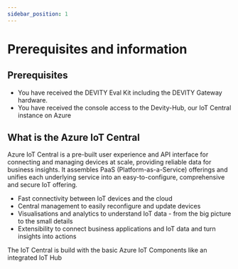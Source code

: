```yaml
---
sidebar_position: 1
---
```


# Prerequisites and information

## Prerequisites

- You have received the DEVITY Eval Kit including the DEVITY Gateway hardware.
- You have received the console access to the Devity-Hub, our IoT Central instance on Azure

## What is the Azure IoT Central

Azure IoT Central is a pre-built user experience and API interface for connecting and managing devices at scale, providing reliable data for business insights. 
It assembles PaaS (Platform-as-a-Service) offerings and unifies each underlying service into an easy-to-configure, comprehensive and secure IoT offering.

- Fast connectivity between IoT devices and the cloud
- Central management to easily reconfigure and update devices
- Visualisations and analytics to understand IoT data - from the big picture to the small details
- Extensibility to connect business applications and IoT data and turn insights into actions

The IoT Central is build with the basic Azure IoT Components like an integrated IoT Hub